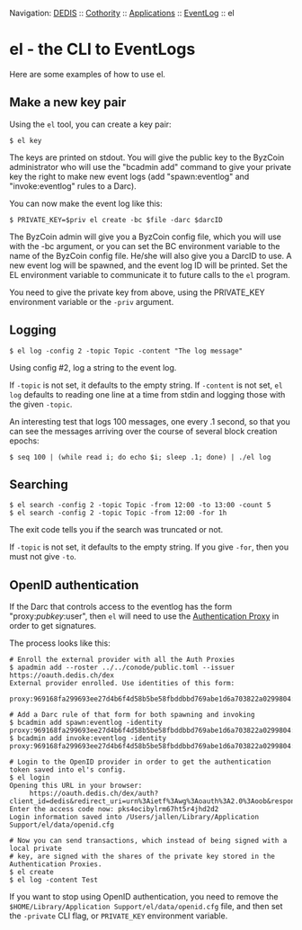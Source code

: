 Navigation: [DEDIS](https://github.com/dedis/doc/tree/master/README.md) ::
[Cothority](https://github.com/dedis/cothority/tree/master/README.md) ::
[Applications](https://github.com/dedis/cothority/blob/master/doc/Applications.md) ::
[EventLog](https://github.com/dedis/cothority/blob/master/eventlog/README.md) ::
el

# el - the CLI to EventLogs

Here are some examples of how to use el.

## Make a new key pair

Using the `el` tool, you can create a key pair:

```
$ el key
```

The keys are printed on stdout. You will give the public key to the
ByzCoin administrator who will use the "bcadmin add" command to give your
private key the right to make new event logs (add "spawn:eventlog"
and "invoke:eventlog" rules to a Darc).

You can now make the event log like this:

```
$ PRIVATE_KEY=$priv el create -bc $file -darc $darcID
```

The ByzCoin admin will give you a ByzCoin config file, which you will use with
the -bc argument, or you can set the BC environment variable to the name of the
ByzCoin config file. He/she will also give you a DarcID to use.  A new event log
will be spawned, and the event log ID will be printed. Set the EL environment
variable to communicate it to future calls to the `el` program.

You need to give the private key from above, using the PRIVATE_KEY environment
variable or the `-priv` argument.

## Logging

```
$ el log -config 2 -topic Topic -content "The log message"
```

Using config #2, log a string to the event log.

If `-topic` is not set, it defaults to the empty string. If `-content`
is not set, `el log` defaults to reading one line at a time from stdin
and logging those with the given `-topic`.

An interesting test that logs 100 messages, one every .1 second, so
that you can see the messages arriving over the course of several
block creation epochs:

```
$ seq 100 | (while read i; do echo $i; sleep .1; done) | ./el log
```

## Searching

```
$ el search -config 2 -topic Topic -from 12:00 -to 13:00 -count 5
$ el search -config 2 -topic Topic -from 12:00 -for 1h
```

The exit code tells you if the search was truncated or not.

If `-topic` is not set, it defaults to the empty string. If you give
`-for`, then you must not give `-to`.

## OpenID authentication

If the Darc that controls access to the eventlog has the form
"proxy:$pubkey:$user", then `el` will need to use the
[Authentication Proxy](../../authprox/README.md) in order to get signatures.

The process looks like this:

```
# Enroll the external provider with all the Auth Proxies
$ apadmin add --roster ../../conode/public.toml --issuer https://oauth.dedis.ch/dex
External provider enrolled. Use identities of this form:
	 proxy:969168fa299693ee27d4b6f4d58b5be58fbddbbd769abe1d6a703822a0299804:user@example.com

# Add a Darc rule of that form for both spawning and invoking
$ bcadmin add spawn:eventlog -identity proxy:969168fa299693ee27d4b6f4d58b5be58fbddbbd769abe1d6a703822a0299804:user@example.com
$ bcadmin add invoke:eventlog -identity proxy:969168fa299693ee27d4b6f4d58b5be58fbddbbd769abe1d6a703822a0299804:user@example.com

# Login to the OpenID provider in order to get the authentication token saved into el's config.
$ el login
Opening this URL in your browser:
	 https://oauth.dedis.ch/dex/auth?client_id=dedis&redirect_uri=urn%3Aietf%3Awg%3Aoauth%3A2.0%3Aoob&response_type=code&scope=offline_access+openid+email&state=none
Enter the access code now: pks4ocibylrm67ht5r4jhd2d2
Login information saved into /Users/jallen/Library/Application Support/el/data/openid.cfg

# Now you can send transactions, which instead of being signed with a local private
# key, are signed with the shares of the private key stored in the Authentication Proxies.
$ el create
$ el log -content Test
```

If you want to stop using OpenID authentication, you need to remove the
`$HOME/Library/Application Support/el/data/openid.cfg` file, and then set the `-private`
CLI flag, or `PRIVATE_KEY` environment variable.
